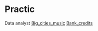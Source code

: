 # Practic
Data analyst
[Big_cities_music](https://github.com/Suslov79/Practic/tree/Big_cities_music/)
[Bank_credits](https://github.com/Suslov79/Practic/tree/Bank_credits)
